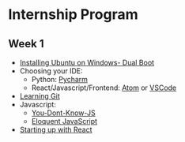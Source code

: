 # Internship Program

## Week 1
* [Installing Ubuntu on Windows- Dual Boot](https://itsfoss.com/install-ubuntu-dual-boot-mode-windows/)
* Choosing your IDE: 
  * Python: [Pycharm](https://www.jetbrains.com/pycharm/)
  * React/Javascript/Frontend: [Atom](https://atom.io/) or [VSCode](https://code.visualstudio.com/)
* [Learning Git](https://hackernoon.com/understanding-git-fcffd87c15a3)
* Javascript:
  * [You-Dont-Know-JS](https://github.com/getify/You-Dont-Know-JS)
  * [Eloquent JavaScript](http://eloquentjavascript.net/)
* [Starting up with React](https://reactjs.org/tutorial/tutorial.html)
